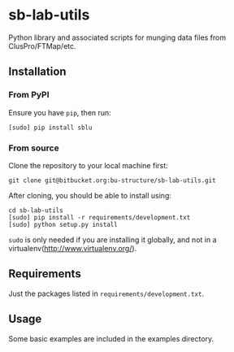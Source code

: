 sb-lab-utils
============

Python library and associated scripts for munging data files from
ClusPro/FTMap/etc.

Installation
------------

### From PyPI ###

Ensure you have `pip`, then run:

    [sudo] pip install sblu

### From source ###

Clone the repository to your local machine first:

    git clone git@bitbucket.org:bu-structure/sb-lab-utils.git

After cloning, you should be able to install using:

    cd sb-lab-utils
    [sudo] pip install -r requirements/development.txt
    [sudo] python setup.py install

`sudo` is only needed if you are installing it globally, and not in a
virtualenv(http://www.virtualenv.org/).

Requirements
------------

Just the packages listed in `requirements/development.txt`.

Usage
-----

Some basic examples are included in the examples directory.
